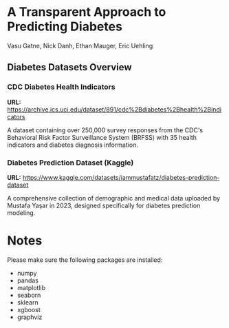 # A Transparent Approach to Predicting Diabetes

Vasu Gatne, Nick Danh, Ethan Mauger, Eric Uehling

## Diabetes Datasets Overview

### CDC Diabetes Health Indicators
**URL:** https://archive.ics.uci.edu/dataset/891/cdc%2Bdiabetes%2Bhealth%2Bindicators

A dataset containing over 250,000 survey responses from the CDC's Behavioral Risk Factor Surveillance System (BRFSS) with 35 health indicators and diabetes diagnosis information.

### Diabetes Prediction Dataset (Kaggle)
**URL:** https://www.kaggle.com/datasets/iammustafatz/diabetes-prediction-dataset

A comprehensive collection of demographic and medical data uploaded by Mustafa Yaşar in 2023, designed specifically for diabetes prediction modeling.

# Notes
Please make sure the following packages are installed:
- numpy
- pandas
- matplotlib
- seaborn
- sklearn
- xgboost
- graphviz
